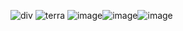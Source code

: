 ![div](https://i.imgur.com/n1oCvyI.png)
   ![terra](https://i.imgur.com/uV72TeM.png)
![image](https://github.com/user-attachments/assets/994dacd8-14e5-4aa2-a8b6-138dd5bdc7f8)![image](https://github.com/user-attachments/assets/37a368ee-e1df-4615-bfba-9fd1266548d1)![image](https://github.com/user-attachments/assets/41e688ea-7a25-46a7-8a2f-8805c7b44f6f)


